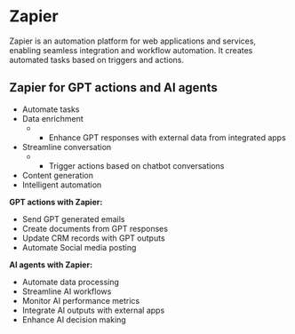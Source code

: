 # Zapier

Zapier is an automation platform for web applications and services, enabling seamless integration and workflow automation. It creates automated tasks based on triggers and actions.

## Zapier for GPT actions and AI agents

- Automate tasks
- Data enrichment
  - - Enhance GPT responses with external data from integrated apps
- Streamline conversation
  - - Trigger actions based on chatbot conversations
- Content generation
- Intelligent automation

**GPT actions with Zapier:**

- Send GPT generated emails
- Create documents from GPT responses
- Update CRM records with GPT outputs
- Automate Social media posting

**AI agents with Zapier:**

- Automate data processing
- Streamline AI workflows
- Monitor AI performance metrics
- Integrate AI outputs with external apps
- Enhance AI decision making
